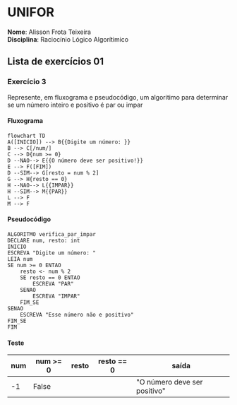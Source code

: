 # UNIFOR
**Nome**: Alisson Frota Teixeira <br>
**Disciplina**: Raciocínio Lógico Algorítimico

## Lista de exercícios 01

### Exercício 3
Represente, em fluxograma e pseudocódigo, um algoritimo para determinar se um número inteiro e positivo é par ou impar

#### Fluxograma

```mermaid
flowchart TD
A([INICIO]) --> B{{Digite um número: }} 
B --> C[/num/] 
C --> D{num >= 0}
D --NAO--> E{{O número deve ser positivo!}}
E --> F([FIM])
D --SIM--> G[resto = num % 2]
G --> H{resto == 0}
H --NAO--> L{{IMPAR}}
H --SIM--> M{{PAR}}
L --> F
M --> F
```
#### Pseudocódigo
```
ALGORITMO verifica_par_impar
DECLARE num, resto: int
INICIO
ESCREVA "Digite um número: "
LEIA num
SE num >= 0 ENTAO
	resto <- num % 2
	SE resto == 0 ENTAO
		ESCREVA "PAR"
	SENAO
		ESCREVA "IMPAR"
	FIM_SE
SENAO
	ESCREVA "Esse número não e positivo"
FIM_SE
FIM
```

#### Teste
| num | num >= 0 | resto | resto == 0 | saída |
| -- | -- | -- | -- | -- |
| -1 | False |  |  | "O número deve ser positivo" | 0 | True | 0 | True | "O número é par !" | 10 | True | 0 | True | "O número é par!" | 11 | True | 1 | False | "O número e impar" 




